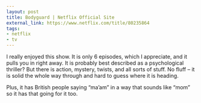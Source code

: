```yaml
---
layout: post
title: Bodyguard | Netflix Official Site
external_link: https://www.netflix.com/title/80235864
tags:
- netflix
- tv
---
```

I really enjoyed this show. It is only 6 episodes, which I appreciate, and it pulls you in right away. It is probably best described as a psychological thriller? But there is action, mystery, twists, and all sorts of stuff. No fluff – it is solid the whole way through and hard to guess where it is heading.

Plus, it has British people saying “ma’am” in a way that sounds like “mom” so it has that going for it too.
